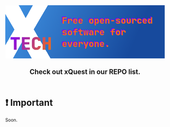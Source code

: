 <h2 align="center">
  <img src="https://raw.githubusercontent.com/xTechSoftware/.github/main/profile/xTech.png" alt="Banner"/>
  <br/><br/>
  Check out xQuest in our REPO list.
  <br/><br/>
</h2>

# ❗ Important
Soon.
